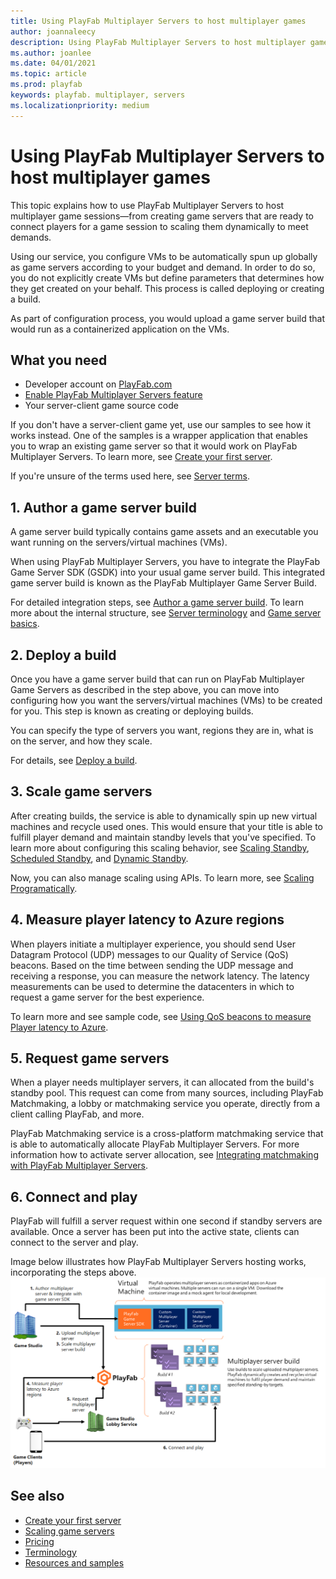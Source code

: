 ```yaml
---
title: Using PlayFab Multiplayer Servers to host multiplayer games
author: joannaleecy
description: Using PlayFab Multiplayer Servers to host multiplayer games.
ms.author: joanlee
ms.date: 04/01/2021
ms.topic: article
ms.prod: playfab
keywords: playfab. multiplayer, servers
ms.localizationpriority: medium
---
```


# Using PlayFab Multiplayer Servers to host multiplayer games

This topic explains how to use PlayFab Multiplayer Servers to host multiplayer game sessions&mdash;from creating game servers that are ready to connect players for a game session to scaling them dynamically to meet demands.

Using our service, you configure VMs to be automatically spun up globally as game servers according to your budget and demand. In order to do so, you do not explicitly create VMs but define parameters that determines how they get created on your behalf. This process is called deploying or creating a build.

As part of configuration process, you would upload a game server build that would run as a containerized application on the VMs.

## What you need

* Developer account on [PlayFab.com](https://playfab.com)
* [Enable PlayFab Multiplayer Servers feature](enable-playfab-multiplayer-servers.md)
* Your server-client game source code

If you don't have a server-client game yet, use our samples to see how it works instead. One of the samples is a wrapper application that enables you to wrap an existing game server so that it would work on PlayFab Multiplayer Servers. To learn more, see [Create your first server](create-your-first-server.md).

If you're unsure of the terms used here, see [Server terms](server-terms.md).

## 1. Author a game server build

A game server build typically contains game assets and an executable you want running on the servers/virtual machines (VMs). 

When using PlayFab Multiplayer Servers, you have to integrate the PlayFab Game Server SDK (GSDK) into your usual game server build. This integrated game server build is known as the PlayFab Multiplayer Game Server Build.

For detailed integration steps, see [Author a game server build](author-a-game-server-build.md). To learn more about the internal structure, see [Server terminology](server-terms.md) and [Game server basics](basics-of-a-playFab-game-server.md).

## 2. Deploy a build

Once you have a game server build that can run on PlayFab Multiplayer Game Servers as described in the step above, you can move into configuring how you want the servers/virtual machines (VMs) to be created for you. This step is known as creating or deploying builds.

You can specify the type of servers you want, regions they are in, what is on the server, and how they scale.

For details, see [Deploy a build](deploying-playfab-multiplayer-server-builds.md).

## 3. Scale game servers

After creating builds, the service is able to dynamically spin up new virtual machines and recycle used ones. This would ensure that your title is able to fulfill player demand and maintain standby levels that you've specified. To learn more about configuring this scaling behavior, see [Scaling Standby](scaling-standby.md), [Scheduled Standby](scheduled-standby.md), and [Dynamic Standby](dynamic-standby.md). 

Now, you can also manage scaling using APIs. To learn more, see [Scaling Programatically](scaling-programmatically.md).

## 4. Measure player latency to Azure regions

When players initiate a multiplayer experience, you should send User Datagram Protocol (UDP) messages to our Quality of Service (QoS) beacons. Based on the time between sending the UDP message and receiving a response, you can measure the network latency. The latency measurements can be used to determine the datacenters in which to request a game server for the best experience. 

To learn more and see sample code, see [Using QoS beacons to measure Player latency to Azure](using-qos-beacons-to-measure-player-latency-to-azure.md).

## 5. Request game servers

When a player needs multiplayer servers, it can allocated from the build's standby pool. This request can come from many sources, including PlayFab Matchmaking, a lobby or matchmaking service you operate, directly from a client calling PlayFab, and more.

PlayFab Matchmaking service is a cross-platform matchmaking service that is able to automatically allocate PlayFab Multiplayer Servers. For more information how to activate server allocation, see [Integrating matchmaking with PlayFab Multiplayer Servers](../matchmaking/multiplayer-servers.md).

## 6. Connect and play

PlayFab will fulfill a server request within one second if standby servers are available. Once a server has been put into the active state, clients can connect to the server and play.

Image below illustrates how PlayFab Multiplayer Servers hosting works, incorporating the steps above.
![PlayFab Multiplayer Server hosting service](media/tutorials/multiplayer-server-hosting-service-diagram.png)
 
## See also

* [Create your first server](create-your-first-server.md)
* [Scaling game servers](scaling-standby.md)
* [Pricing](multiplayer-servers-detailed-price-sheet.md)
* [Terminology](server-terms.md)
* [Resources and samples](server-samples-resources.md)